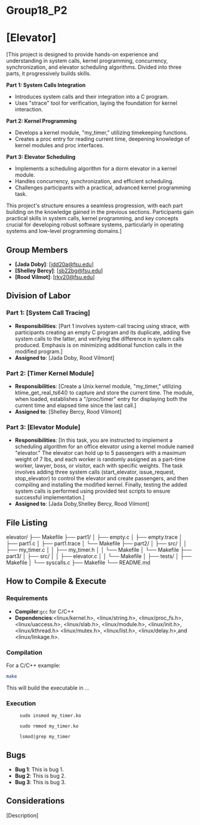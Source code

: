 # Group18_P2
# [Elevator]

[This project is designed to provide hands-on experience and understanding in system calls, kernel programming, concurrency, synchronization, and elevator scheduling algorithms. Divided into three parts, it progressively builds skills.

**Part 1: System Calls Integration**
- Introduces system calls and their integration into a C program.
- Uses "strace" tool for verification, laying the foundation for kernel interaction.

**Part 2: Kernel Programming**
- Develops a kernel module, "my_timer," utilizing timekeeping functions.
- Creates a proc entry for reading current time, deepening knowledge of kernel modules and proc interfaces.

**Part 3: Elevator Scheduling**
- Implements a scheduling algorithm for a dorm elevator in a kernel module.
- Handles concurrency, synchronization, and efficient scheduling.
- Challenges participants with a practical, advanced kernel programming task.

This project's structure ensures a seamless progression, with each part building on the knowledge gained in the previous sections. Participants gain practical skills in system calls, kernel programming, and key concepts crucial for developing robust software systems, particularly in operating systems and low-level programming domains.]

## Group Members
- **[Jada Doby]**: [jdd20a@fsu.edu]
- **[Shelley Bercy]**: [sb22bg@fsu.edu]
- **[Rood Vilmot]**: [rkv20@fsu.edu]
## Division of Labor

### Part 1: [System Call Tracing]
- **Responsibilities**: [Part 1 involves system-call tracing using strace, with participants creating an empty C program and its duplicate, adding five system calls to the latter, and verifying the difference in system calls produced. Emphasis is on minimizing additional function calls in the modified program.]
- **Assigned to**: [Jada Doby, Rood Vilmont]

### Part 2: [Timer Kernel Module]
- **Responsibilities**: [Create a Unix kernel module, "my_timer," utilizing ktime_get_real_ts64() to capture and store the current time. The module, when loaded, establishes a "/proc/timer" entry for displaying both the current time and elapsed time since the last call.]
- **Assigned to**: [Shelley Bercy, Rood Vilmont]
### Part 3: [Elevator Module]
- **Responsibilities**: [In this task, you are instructed to implement a scheduling algorithm for an office elevator using a kernel module named "elevator." The elevator can hold up to 5 passengers with a maximum weight of 7 lbs, and each worker is randomly assigned as a part-time worker, lawyer, boss, or visitor, each with specific weights. The task involves adding three system calls (start_elevator, issue_request, stop_elevator) to control the elevator and create passengers, and then compiling and installing the modified kernel. Finally, testing the added system calls is performed using provided test scripts to ensure successful implementation.]
- **Assigned to**: [Jada Doby,Shelley Bercy, Rood Vilmont]

  

## File Listing
elevator/
├── Makefile
├── part1/
│   ├── empty.c
│   ├── empty.trace
│   ├── part1.c
│   ├── part1.trace
│   └── Makefile
├── part2/
│   ├── src/
│   │   ├── my_timer.c
│   │   ├── my_timer.h
│   │   └── Makefile
│   └── Makefile
├── part3/
│   ├── src/
│   │   ├── elevator.c
│   │   └── Makefile
│   ├── tests/
│   ├── Makefile
│   └── syscalls.c
├── Makefile
└── README.md



## How to Compile & Execute

### Requirements
- **Compiler**:`gcc` for C/C++
- **Dependencies**:<linux/kernel.h>, <linux/string.h>, <linux/proc_fs.h>, <linux/uaccess.h>, <linux/slab.h>, <linux/module.h>, <linux/init.h>, <linux/kthread.h> <linux/mutex.h>, <linux/list.h>, <linux/delay.h>,and <linux/linkage.h>.

### Compilation
For a C/C++ example:
```bash
make
```
This will build the executable in ...
### Execution
```To insert a kernel module :
     sudo insmod my_timer.ko
```
```To remove a kernel module :
     sudo rmmod my_timer.ko
```
```To check for our kernel module :
     lsmod|grep my_timer
```

## Bugs
- **Bug 1**: This is bug 1.
- **Bug 2**: This is bug 2.
- **Bug 3**: This is bug 3.

## Considerations
[Description]
